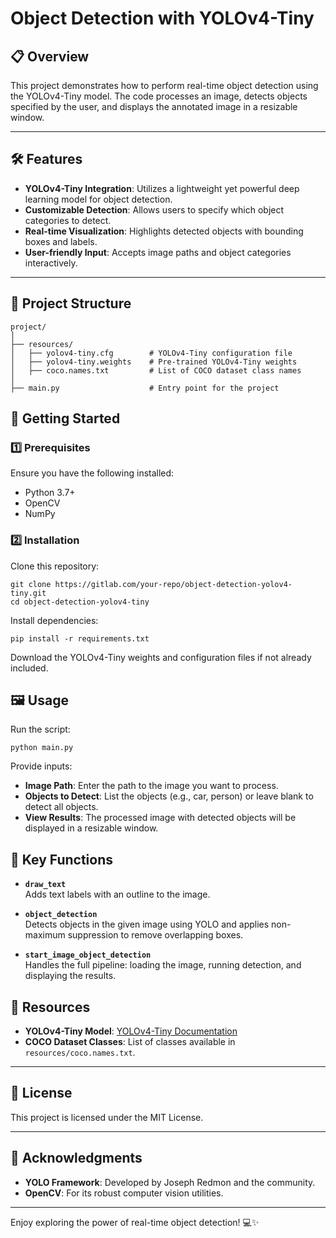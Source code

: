 # Object Detection with YOLOv4-Tiny

## 📋 Overview
This project demonstrates how to perform real-time object detection using the YOLOv4-Tiny model. The code processes an image, detects objects specified by the user, and displays the annotated image in a resizable window.

---

## 🛠️ Features
- **YOLOv4-Tiny Integration**: Utilizes a lightweight yet powerful deep learning model for object detection.
- **Customizable Detection**: Allows users to specify which object categories to detect.
- **Real-time Visualization**: Highlights detected objects with bounding boxes and labels.
- **User-friendly Input**: Accepts image paths and object categories interactively.

---

## 📁 Project Structure
```plaintext
project/
│
├── resources/
│   ├── yolov4-tiny.cfg        # YOLOv4-Tiny configuration file
│   ├── yolov4-tiny.weights    # Pre-trained YOLOv4-Tiny weights
│   ├── coco.names.txt         # List of COCO dataset class names
│
├── main.py                    # Entry point for the project
```

## 🚀 Getting Started

### 1️⃣ Prerequisites
Ensure you have the following installed:

- Python 3.7+
- OpenCV
- NumPy

### 2️⃣ Installation
Clone this repository:
```plaintext
git clone https://gitlab.com/your-repo/object-detection-yolov4-tiny.git
cd object-detection-yolov4-tiny
```
Install dependencies:
```plaintext
pip install -r requirements.txt
```

Download the YOLOv4-Tiny weights and configuration files if not already included.

## 🖼️ Usage
Run the script:
```plaintext
python main.py
```

Provide inputs:

- **Image Path**: Enter the path to the image you want to process.
- **Objects to Detect**: List the objects (e.g., car, person) or leave blank to detect all objects.
- **View Results**: The processed image with detected objects will be displayed in a resizable window.

## 🔧 Key Functions

- **`draw_text`**  
  Adds text labels with an outline to the image.

- **`object_detection`**  
  Detects objects in the given image using YOLO and applies non-maximum suppression to remove overlapping boxes.

- **`start_image_object_detection`**  
  Handles the full pipeline: loading the image, running detection, and displaying the results.

## 📂 Resources
- **YOLOv4-Tiny Model**: [YOLOv4-Tiny Documentation](https://github.com/AlexeyAB/darknet)
- **COCO Dataset Classes**: List of classes available in `resources/coco.names.txt`.

---

## 📜 License
This project is licensed under the MIT License.

---

## 🌟 Acknowledgments
- **YOLO Framework**: Developed by Joseph Redmon and the community.
- **OpenCV**: For its robust computer vision utilities.

---

Enjoy exploring the power of real-time object detection! 💻✨
